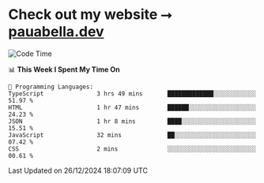 # Check out my website ⭢ [pauabella.dev](https://pauabella.dev)

<!--START_SECTION:waka-->
![Code Time](http://img.shields.io/badge/Code%20Time-3%2C990%20hrs%2035%20mins-blue)

📊 **This Week I Spent My Time On** 

```text
💬 Programming Languages: 
TypeScript               3 hrs 49 mins       █████████████░░░░░░░░░░░░   51.97 % 
HTML                     1 hr 47 mins        ██████░░░░░░░░░░░░░░░░░░░   24.23 % 
JSON                     1 hr 8 mins         ████░░░░░░░░░░░░░░░░░░░░░   15.51 % 
JavaScript               32 mins             ██░░░░░░░░░░░░░░░░░░░░░░░   07.42 % 
CSS                      2 mins              ░░░░░░░░░░░░░░░░░░░░░░░░░   00.61 % 
```


 Last Updated on 26/12/2024 18:07:09 UTC
<!--END_SECTION:waka-->
